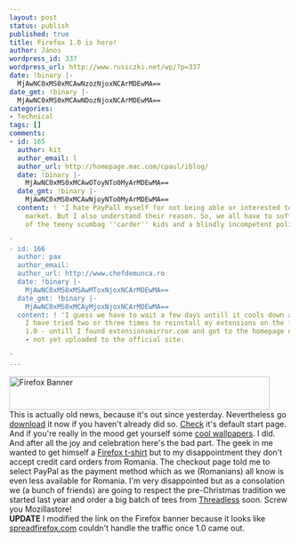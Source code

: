 ```yaml
---
layout: post
status: publish
published: true
title: Firefox 1.0 is here!
author: János
wordpress_id: 337
wordpress_url: http://www.rusiczki.net/wp/?p=337
date: !binary |-
  MjAwNC0xMS0xMCAwNzozNjoxNCArMDEwMA==
date_gmt: !binary |-
  MjAwNC0xMS0xMCAwNDozNjoxNCArMDEwMA==
categories:
- Technical
tags: []
comments:
- id: 165
  author: kit
  author_email: l
  author_url: http://homepage.mac.com/cpaul/iblog/
  date: !binary |-
    MjAwNC0xMS0xMCAwOToyNTo0MyArMDEwMA==
  date_gmt: !binary |-
    MjAwNC0xMS0xMCAwNjoyNTo0MyArMDEwMA==
  content: ! 'I hate PayPall myself for not being able or interested to enter Romanian
    market. But I also understand their reason. So, we all have to suffer now because
    of the teeny scumbag ''carder'' kids and a blindly incompetent police.

'
- id: 166
  author: pax
  author_email: 
  author_url: http://www.chefdemunca.ro
  date: !binary |-
    MjAwNC0xMS0xMSAwMToxNjoxNCArMDEwMA==
  date_gmt: !binary |-
    MjAwNC0xMS0xMCAyMjoxNjoxNCArMDEwMA==
  content: ! 'I guess we have to wait a few days untill it cools down a little bit.
    I have tried two or three times to reinstall my extensions on the freshly donwloaded
    1.0 - untill I found extensionsmirror.com and got to the homepage of my fav theme
    - not yet uploaded to the official site.

'
---
```

<p><a href="http://www.mozilla.org/products/firefox/"><img src="http://rheet.mozilla.org/sfx-images/affiliates/Banners/468x60/trust.png" width="468" height="60" border="0" class="image" alt="Firefox Banner"></a><br />
This is actually old news, because it's out since yesterday. Nevertheless go <a href="http://www.mozilla.org/products/firefox/">download</a> it now if you haven't already did so. <a href="http://www.google.com/firefox">Check</a> it's default start page. And if you're really in the mood get yourself some <a href="http://www.rakaz.nl/nucleus/index.php?itemid=10">cool wallpapers</a>. I did.<br />
And after all the joy and celebration here's the bad part. The geek in me wanted to get himself a <a href="http://www.mozillastore.com/products/clothing/firefoxtee">Firefox t-shirt</a> but to my disappointment they don't accept credit card orders from Romania. The checkout page told me to select PayPal as the payment method which as we (Romanians) all know is even less available for Romania. I'm very disappointed but as a consolation we (a bunch of friends) are going to respect the pre-Christmas tradition we started last year and order a big batch of tees from <a href="http://www.threadless.com">Threadless</a> soon. Screw you Mozillastore!<br />
<b>UPDATE</b> I modified the link on the Firefox banner because it looks like <a href="http://www.spreadfirefox.com">spreadfirefox.com</a> couldn't handle the traffic once 1.0 came out.</p>
